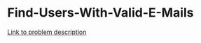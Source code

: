 # Find-Users-With-Valid-E-Mails
[Link to problem description](https://leetcode.com/problems/find-users-with-valid-e-mails/description/)

